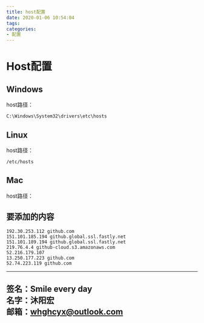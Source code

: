 ```yaml
---
title: host配置
date: 2020-01-06 10:54:04
tags:
categories:
- 配置
---
```

# Host配置 #   

## Windows ##
host路径：

```
C:\Windows\System32\drivers\etc\hosts
```

## Linux ##
host路径：
```
/etc/hosts
```

## Mac ##
host路径：

## 要添加的内容 ##
```
192.30.253.112 github.com
151.101.185.194 github.global.ssl.fastly.net
151.101.189.194 github.global.ssl.fastly.net
219.76.4.4 github-cloud.s3.amazonaws.com
52.216.179.107
13.250.177.223 github.com
52.74.223.119 github.com
```


---
**签名：Smile every day**  
**名字：沐阳宏**  
**邮箱：whghcyx@outlook.com**  
---

